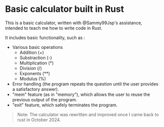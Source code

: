 # Basic calculator built in Rust

This is a basic calculator, written with @Sammy99Jsp's assistance, intended to teach me how to write code in Rust.

It includes basic functionality, such as : 
- Various basic operations
  - Addition (+)
  - Substraction (-)
  - Multiplication (*)
  - Division (/)
  - Exponents (**)
  - Modulus (%)
- Error handling (the program repeats the question until the user provides a satisfactory answer).
- "mem" feature (as in "memory"), which allows the user to reuse the previous output of the program.
- "exit" feature, which safely terminates the program.

> Note: The calculator was rewritten and improved once I came back to rust in October 2024. 
